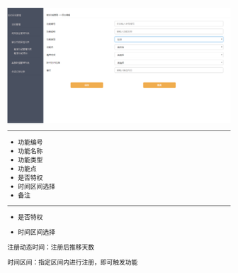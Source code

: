 ![](/阿萨德/import.png)

---

* 功能编号
* 功能名称
* 功能类型
* 功能点
* 是否特权
* 时间区间选择
* 备注

---

* 是否特权



* 时间区间选择

注册动态时间：注册后推移天数

时间区间：指定区间内进行注册，即可触发功能


